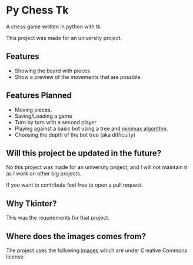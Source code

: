 # Py Chess Tk
A chess game written in python with tk

This project was made for an university project.

## Features
- Showing the board with pieces
- Show a preview of the movements that are possible.

## Features Planned
- Moving pieces.
- Saving/Loading a game
- Turn by turn with a second player
- Playing against a basic bot using a tree and [minimax algorithm](https://towardsdatascience.com/how-a-chess-playing-computer-thinks-about-its-next-move-8f028bd0e7b1).
- Choosing the depth of the bot tree (aka difficulty)

## Will this project be updated in the future?
No this project was made for an university project, and I will not maintain it as I work on other big projects.

If you want to contribute feel free to open a pull request.

## Why Tkinter?
This was the requirements for that project.

## Where does the images comes from?
The project uses the following [images](https://commons.m.wikimedia.org/wiki/Category:SVG_chess_pieces) which are under Creative Commons license.
